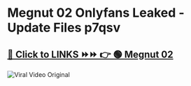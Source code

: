 
 # Megnut 02 Onlyfans Leaked - Update Files p7qsv

## <h2><a href="https://clipsfans.com/Megnut_02&ref=git">🔗 Click to LINKS ⏩⏩ 👉 🟢 Megnut 02 </a></h2>

<a href="https://clipsfans.com/Megnut_02&ref=git" rel="nofollow" data-target="animated-image.originalLink"><img src="https://i.ibb.co.com/xMMVF88/686577567.gif" alt="Viral Video Original" style="max-width: 100%; display: inline-block;" data-target="animated-image.originalImage"></a>

